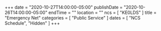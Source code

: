 +++
date = "2020-10-27T14:00:00-05:00"
publishDate = "2020-10-26T14:00:00-05:00"
endTime = ""
location = ""
ncs = [ "KE0LDS" ]
title = "Emergency Net"
categories = [ "Public Service" ]
dates = [ "NCS Schedule", "Hidden" ]
+++

